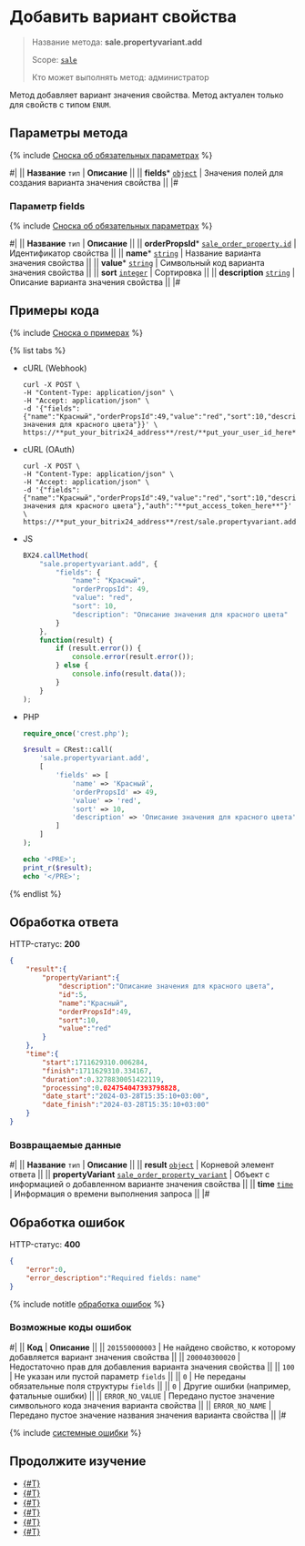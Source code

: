# Добавить вариант свойства

> Название метода: **sale.propertyvariant.add**
>
> Scope: [`sale`](../../scopes/permissions.md)
>
> Кто может выполнять метод: администратор

Метод добавляет вариант значения свойства. Метод актуален только для свойств с типом `ENUM`.

## Параметры метода

{% include [Сноска об обязательных параметрах](../../../_includes/required.md) %}

#|
|| **Название**
`тип` | **Описание** ||
|| **fields***
[`object`](../../data-types.md) | Значения полей для создания варианта значения свойства ||
|#

### Параметр fields

{% include [Сноска об обязательных параметрах](../../../_includes/required.md) %}

#|
|| **Название**
`тип` | **Описание** ||
|| **orderPropsId***
[`sale_order_property.id`](../data-types.md) | Идентификатор свойства ||
|| **name***
[`string`](../../data-types.md) | Название варианта значения свойства ||
|| **value***
[`string`](../../data-types.md) | Символьный код варианта значения свойства ||
|| **sort**
[`integer`](../../data-types.md) | Сортировка ||
|| **description**
[`string`](../../data-types.md) | Описание варианта значения свойства ||
|#

## Примеры кода

{% include [Сноска о примерах](../../../_includes/examples.md) %}

{% list tabs %}

- cURL (Webhook)

    ```http
    curl -X POST \
    -H "Content-Type: application/json" \
    -H "Accept: application/json" \
    -d '{"fields":{"name":"Красный","orderPropsId":49,"value":"red","sort":10,"description":"Описание значения для красного цвета"}}' \
    https://**put_your_bitrix24_address**/rest/**put_your_user_id_here**/**put_your_webbhook_here**/sale.propertyvariant.add
    ```

- cURL (OAuth)

    ```http
    curl -X POST \
    -H "Content-Type: application/json" \
    -H "Accept: application/json" \
    -d '{"fields":{"name":"Красный","orderPropsId":49,"value":"red","sort":10,"description":"Описание значения для красного цвета"},"auth":"**put_access_token_here**"}' \
    https://**put_your_bitrix24_address**/rest/sale.propertyvariant.add
    ```

- JS

    ```js
    BX24.callMethod(
        "sale.propertyvariant.add", {
            "fields": {
                "name": "Красный",
                "orderPropsId": 49,
                "value": "red",
                "sort": 10,
                "description": "Описание значения для красного цвета"
            }
        },
        function(result) {
            if (result.error()) {
                console.error(result.error());
            } else {
                console.info(result.data());
            }
        }
    );
    ```

- PHP

    ```php
    require_once('crest.php');

    $result = CRest::call(
        'sale.propertyvariant.add',
        [
            'fields' => [
                'name' => 'Красный',
                'orderPropsId' => 49,
                'value' => 'red',
                'sort' => 10,
                'description' => 'Описание значения для красного цвета'
            ]
        ]
    );

    echo '<PRE>';
    print_r($result);
    echo '</PRE>';
    ```

{% endlist %}

## Обработка ответа

HTTP-статус: **200**

```json
{
    "result":{
        "propertyVariant":{
            "description":"Описание значения для красного цвета",
            "id":5,
            "name":"Красный",
            "orderPropsId":49,
            "sort":10,
            "value":"red"
        }
    },
    "time":{
        "start":1711629310.006284,
        "finish":1711629310.334167,
        "duration":0.3278830051422119,
        "processing":0.024754047393798828,
        "date_start":"2024-03-28T15:35:10+03:00",
        "date_finish":"2024-03-28T15:35:10+03:00"
    }
}
```

### Возвращаемые данные

#|
|| **Название**
`тип` | **Описание** ||
|| **result**
[`object`](../../data-types.md) | Корневой элемент ответа ||
|| **propertyVariant**
[`sale_order_property_variant`](../data-types.md) | Объект с информацией о добавленном варианте значения свойства ||
|| **time**
[`time`](../../data-types.md) | Информация о времени выполнения запроса ||
|#

## Обработка ошибок

HTTP-статус: **400**

```json
{
    "error":0,
    "error_description":"Required fields: name"
}
```

{% include notitle [обработка ошибок](../../../_includes/error-info.md) %}

### Возможные коды ошибок

#|
|| **Код** | **Описание** ||
|| `201550000003` | Не найдено свойство, к которому добавляется вариант значения свойства ||
|| `200040300020` | Недостаточно прав для добавления варианта значения свойства ||
|| `100` | Не указан или пустой параметр `fields` ||
|| `0` | Не переданы обязательные поля структуры `fields` ||
|| `0` | Другие ошибки (например, фатальные ошибки) ||
|| `ERROR_NO_VALUE` | Передано пустое значение символьного кода значения варианта свойства ||
|| `ERROR_NO_NAME` | Передано пустое значение названия значения варианта свойства ||
|#

{% include [системные ошибки](../../../_includes/system-errors.md) %}

## Продолжите изучение

- [{#T}](./index.md)
- [{#T}](./sale-property-variant-update.md)
- [{#T}](./sale-property-variant-get.md)
- [{#T}](./sale-property-variant-list.md)
- [{#T}](./sale-property-variant-delete.md)
- [{#T}](./sale-property-variant-get-fields.md)
